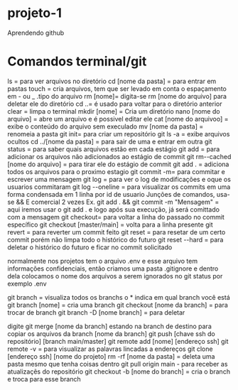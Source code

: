 # projeto-1
Aprendendo github

# Comandos terminal/git

ls = para ver arquivos no diretório
cd [nome da pasta] = para entrar em pastas
touch = cria arquivos, tem que ser levado em conta o espaçamento em - ou _ .tipo do arquivo
rm [nome]= digita-se rm [nome do arquivo] para deletar ele do diretório
cd ..= é usado para voltar para o diretório anterior
clear = limpa o terminal
mkdir [nome] = Cria um diretório
nano [nome do arquivo] = abre um arquivo e é possivel editar ele
cat [nome do arquivoo] = exibe o conteúdo do arquivo sem execulado
mv [nome da pasta] = renomeia a pasta
git init= para criar um repositório git
ls -a = exibe arquivos ocultos
cd ../[nome da pasta] = para sair de uma e entrar em outra
git status = para saber quais arquivos estão em cada estágio
git add = para adicionar os arquivos não adicionados ao estágio de commit
git rm--cached [nome do arquivo] = para tirar ele do estágio de commit
git add . = adiciona todos os arquivos para o proximo estagio
git commit -m= para commitar e escrever uma mensagem
git log = para ver o log de modificações e oque os usuarios commitaram
git log --oneline = para visualizar os commits em uma forma condensada em 1 linha por id de usuario
Junções de comandos, usa-se && E comercial 2 vezes Ex. git add . && git commit -m "Mensagem" = aqui iremos usar o git add . e logo após sua execução, já será comittado com a mensagem
git checkout= para voltar a linha do passado no commit específico
git checkout [master/main] = volta para a linha presente
git revert = para reverter um commit feito
git reset = para resetar de um certo commit porém não limpa todo o histórico do futuro
git reset --hard = para deletar o histórico do futuro e ficar no commit solicitado

normalmente nos projetos tem o arquivo .env e esse arquivo tem informações confidenciais, então criamos uma pasta .gitignore e dentro dela colocamos o nome dos arquivos a serem ignorados no git status por exemplo .env

git branch = visualiza todos os branchs o * indica em qual branch você está
git branch [nome] = cria uma branch
git checkout [nome da branch] = para trocar de branch
git branch -D [nome branch] = para deletar

digite git merge [nome da branch] estando na branch de destino para copiar os arquivos da branch [nome da branch]
git push [chave ssh do repositório] [branch main/master]
git remote add [nome] [endereço ssh]
git remote -v = para visualizar as palavras lincadas a endereços
git clone [endereço ssh] [nome do projeto]
rm -rf [nome da pasta] = deleta uma pasta mesmo que tenha coisas dentro
git pull origin main - para receber as atualizaçẽs do repositório
git checkout -b [nome do branch] = cria o branch e troca para esse branch
